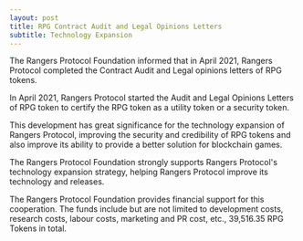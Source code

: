 ```yaml
---
layout: post
title: RPG Contract Audit and Legal Opinions Letters
subtitle: Technology Expansion
---
```


The Rangers Protocol Foundation informed that in April 2021, Rangers Protocol completed the Contract Audit and Legal opinions letters of RPG tokens.

In April 2021, Rangers Protocol started the Audit and Legal Opinions Letters of RPG token to certify the RPG token as a utility token or a security token. 

This development has great significance for the technology expansion of Rangers Protocol, improving the security and credibility of RPG tokens and also improve its ability to provide a better solution for blockchain games. 

The Rangers Protocol Foundation strongly supports Rangers Protocol's technology expansion strategy, helping Rangers Protocol improve its technology and releases. 

The Rangers Protocol Foundation provides financial support for this cooperation. The funds include but are not limited to development costs, research costs, labour costs, marketing and PR cost, etc., 39,516.35 RPG Tokens in total. 

